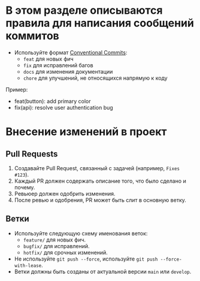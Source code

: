 # В этом разделе описываются правила для написания сообщений коммитов
- Используйте формат [Conventional Commits](https://www.conventionalcommits.org/):
  - `feat` для новых фич
  - `fix` для исправлений багов
  - `docs` для изменения документации
  - `chore` для улучшений, не относящихся напрямую к коду
 
Пример:
- feat(button): add primary color
- fix(api): resolve user authentication bug

# Внесение изменений в проект

## Pull Requests
1. Создавайте Pull Request, связанный с задачей (например, `Fixes #123`).
2. Каждый PR должен содержать описание того, что было сделано и почему.
4. Ревьюер должен одобрить изменения.
5. После ревью и одобрения, PR может быть слит в основную ветку.

## Ветки
- Используйте следующую схему именования веток:
  - `feature/` для новых фич.
  - `bugfix/` для исправлений.
  - `hotfix/` для срочных изменений.
- Не используйте `git push --force`, используйте `git push --force-with-lease`.
- Ветки должны быть созданы от актуальной версии `main` или `develop`.


